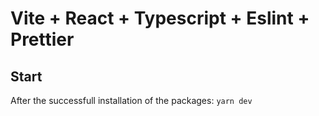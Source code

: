 # Vite + React + Typescript + Eslint + Prettier

## Start

After the successfull installation of the packages: `yarn dev`
